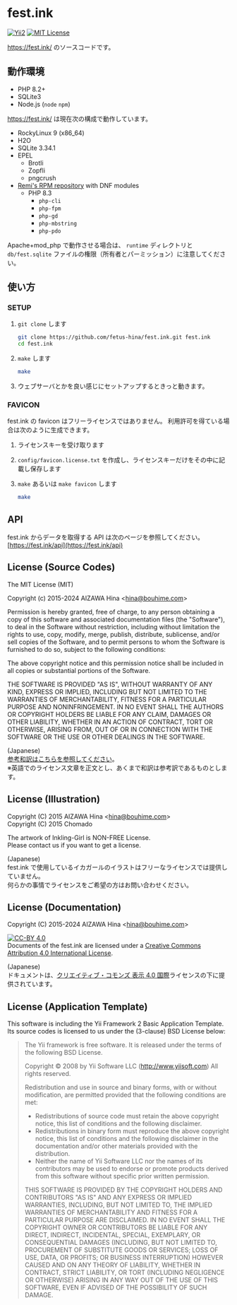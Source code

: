 fest.ink
========

[![Yii2](https://img.shields.io/badge/Powered_by-Yii_Framework-green.svg?style=flat)](http://www.yiiframework.com/)
[![MIT License](https://img.shields.io/github/license/fetus-hina/fest.ink.svg)](https://github.com/fetus-hina/fest.ink/blob/master/LICENSE)

https://fest.ink/ のソースコードです。

動作環境
--------

* PHP 8.2+
* SQLite3
* Node.js (`node` `npm`)

https://fest.ink/ は現在次の構成で動作しています。

* RockyLinux 9 (x86_64)
* H2O
* SQLite 3.34.1
* EPEL
  - Brotli
  - Zopfli
  - pngcrush
* [Remi's RPM repository](http://rpms.remirepo.net/) with DNF modules
  - PHP 8.3
    - `php-cli`
    - `php-fpm`
    - `php-gd`
    - `php-mbstring`
    - `php-pdo`

Apache+mod_php で動作させる場合は、 `runtime` ディレクトリと `db/fest.sqlite` ファイルの権限（所有者とパーミッション）に注意してください。


使い方
------

### SETUP ###

1. `git clone` します

    ```sh
    git clone https://github.com/fetus-hina/fest.ink.git fest.ink
    cd fest.ink
    ```

2. `make` します

    ```sh
    make
    ```

3. ウェブサーバとかを良い感じにセットアップするときっと動きます。

### FAVICON ###

fest.ink の favicon はフリーライセンスではありません。
利用許可を得ている場合は次のように生成できます。

1. ライセンスキーを受け取ります

2. `config/favicon.license.txt` を作成し、ライセンスキーだけをその中に記載し保存します

3. `make` あるいは `make favicon` します

    ```sh
    make
    ```


API
---

fest.ink からデータを取得する API は次のページを参照してください。
[https://fest.ink/api](https://fest.ink/api)


License (Source Codes)
----------------------

The MIT License (MIT)

Copyright (c) 2015-2024 AIZAWA Hina \<hina@bouhime.com\>

Permission is hereby granted, free of charge, to any person obtaining a copy
of this software and associated documentation files (the "Software"), to deal
in the Software without restriction, including without limitation the rights
to use, copy, modify, merge, publish, distribute, sublicense, and/or sell
copies of the Software, and to permit persons to whom the Software is
furnished to do so, subject to the following conditions:

The above copyright notice and this permission notice shall be included in all
copies or substantial portions of the Software.

THE SOFTWARE IS PROVIDED "AS IS", WITHOUT WARRANTY OF ANY KIND, EXPRESS OR
IMPLIED, INCLUDING BUT NOT LIMITED TO THE WARRANTIES OF MERCHANTABILITY,
FITNESS FOR A PARTICULAR PURPOSE AND NONINFRINGEMENT. IN NO EVENT SHALL THE
AUTHORS OR COPYRIGHT HOLDERS BE LIABLE FOR ANY CLAIM, DAMAGES OR OTHER
LIABILITY, WHETHER IN AN ACTION OF CONTRACT, TORT OR OTHERWISE, ARISING FROM,
OUT OF OR IN CONNECTION WITH THE SOFTWARE OR THE USE OR OTHER DEALINGS IN THE
SOFTWARE.

(Japanese)  
[参考和訳はこちらを参照してください](https://osdn.jp/projects/opensource/wiki/licenses%2FMIT_license)。  
※英語でのライセンス文章を正文とし、あくまで和訳は参考訳であるものとします。


License (Illustration)
----------------------

Copyright (C) 2015 AIZAWA Hina \<hina@bouhime.com\>  
Copyright (C) 2015 Chomado

The artwork of Inkling-Girl is NON-FREE License.  
Please contact us if you want to get a license.


(Japanese)  
fest.ink で使用しているイカガールのイラストはフリーなライセンスでは提供していません。  
何らかの事情でライセンスをご希望の方はお問い合わせください。


License (Documentation)
-----------------------

Copyright (C) 2015-2024 AIZAWA Hina \<hina@bouhime.com\>

[![CC-BY 4.0](https://i.creativecommons.org/l/by/4.0/88x31.png)](http://creativecommons.org/licenses/by/4.0/deed.ja)  
Documents of the fest.ink are licensed under a [Creative Commons Attribution 4.0 International License](http://creativecommons.org/licenses/by/4.0/deed.en).

(Japanese)  
ドキュメントは、[クリエイティブ・コモンズ 表示 4.0 国際](http://creativecommons.org/licenses/by/4.0/deed.ja)ライセンスの下に提供されています。


License (Application Template)
------------------------------

This software is including the Yii Framework 2 Basic Application Template.  
Its source codes is licensed to us under the (3-clause) BSD License below:

> The Yii framework is free software. It is released under the terms of
> the following BSD License.
> 
> Copyright © 2008 by Yii Software LLC (http://www.yiisoft.com)
> All rights reserved.
> 
> Redistribution and use in source and binary forms, with or without
> modification, are permitted provided that the following conditions
> are met:
> 
>  * Redistributions of source code must retain the above copyright
>    notice, this list of conditions and the following disclaimer.
>  * Redistributions in binary form must reproduce the above copyright
>    notice, this list of conditions and the following disclaimer in
>    the documentation and/or other materials provided with the
>    distribution.
>  * Neither the name of Yii Software LLC nor the names of its
>    contributors may be used to endorse or promote products derived
>    from this software without specific prior written permission.
> 
> THIS SOFTWARE IS PROVIDED BY THE COPYRIGHT HOLDERS AND CONTRIBUTORS
> "AS IS" AND ANY EXPRESS OR IMPLIED WARRANTIES, INCLUDING, BUT NOT
> LIMITED TO, THE IMPLIED WARRANTIES OF MERCHANTABILITY AND FITNESS
> FOR A PARTICULAR PURPOSE ARE DISCLAIMED. IN NO EVENT SHALL THE
> COPYRIGHT OWNER OR CONTRIBUTORS BE LIABLE FOR ANY DIRECT, INDIRECT,
> INCIDENTAL, SPECIAL, EXEMPLARY, OR CONSEQUENTIAL DAMAGES (INCLUDING,
> BUT NOT LIMITED TO, PROCUREMENT OF SUBSTITUTE GOODS OR SERVICES;
> LOSS OF USE, DATA, OR PROFITS; OR BUSINESS INTERRUPTION) HOWEVER
> CAUSED AND ON ANY THEORY OF LIABILITY, WHETHER IN CONTRACT, STRICT
> LIABILITY, OR TORT (INCLUDING NEGLIGENCE OR OTHERWISE) ARISING IN
> ANY WAY OUT OF THE USE OF THIS SOFTWARE, EVEN IF ADVISED OF THE
> POSSIBILITY OF SUCH DAMAGE.



